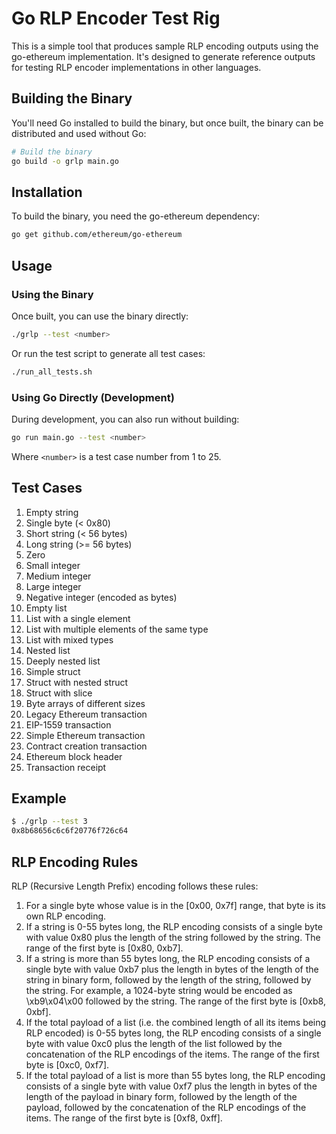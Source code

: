 # Go RLP Encoder Test Rig

This is a simple tool that produces sample RLP encoding outputs using the go-ethereum implementation. It's designed to generate reference outputs for testing RLP encoder implementations in other languages.

## Building the Binary

You'll need Go installed to build the binary, but once built, the binary can be distributed and used without Go:

```bash
# Build the binary
go build -o grlp main.go
```

## Installation

To build the binary, you need the go-ethereum dependency:

```bash
go get github.com/ethereum/go-ethereum
```

## Usage

### Using the Binary

Once built, you can use the binary directly:

```bash
./grlp --test <number>
```

Or run the test script to generate all test cases:

```bash
./run_all_tests.sh
```

### Using Go Directly (Development)

During development, you can also run without building:

```bash
go run main.go --test <number>
```

Where `<number>` is a test case number from 1 to 25.

## Test Cases

1. Empty string
2. Single byte (< 0x80)
3. Short string (< 56 bytes)
4. Long string (>= 56 bytes)
5. Zero
6. Small integer
7. Medium integer
8. Large integer
9. Negative integer (encoded as bytes)
10. Empty list
11. List with a single element
12. List with multiple elements of the same type
13. List with mixed types
14. Nested list
15. Deeply nested list
16. Simple struct
17. Struct with nested struct
18. Struct with slice
19. Byte arrays of different sizes
20. Legacy Ethereum transaction
21. EIP-1559 transaction
22. Simple Ethereum transaction
23. Contract creation transaction
24. Ethereum block header
25. Transaction receipt

## Example

```bash
$ ./grlp --test 3
0x8b68656c6c6f20776f726c64
```

## RLP Encoding Rules

RLP (Recursive Length Prefix) encoding follows these rules:

1. For a single byte whose value is in the [0x00, 0x7f] range, that byte is its own RLP encoding.
2. If a string is 0-55 bytes long, the RLP encoding consists of a single byte with value 0x80 plus the length of the string followed by the string. The range of the first byte is [0x80, 0xb7].
3. If a string is more than 55 bytes long, the RLP encoding consists of a single byte with value 0xb7 plus the length in bytes of the length of the string in binary form, followed by the length of the string, followed by the string. For example, a 1024-byte string would be encoded as \xb9\x04\x00 followed by the string. The range of the first byte is [0xb8, 0xbf].
4. If the total payload of a list (i.e. the combined length of all its items being RLP encoded) is 0-55 bytes long, the RLP encoding consists of a single byte with value 0xc0 plus the length of the list followed by the concatenation of the RLP encodings of the items. The range of the first byte is [0xc0, 0xf7].
5. If the total payload of a list is more than 55 bytes long, the RLP encoding consists of a single byte with value 0xf7 plus the length in bytes of the length of the payload in binary form, followed by the length of the payload, followed by the concatenation of the RLP encodings of the items. The range of the first byte is [0xf8, 0xff]. 